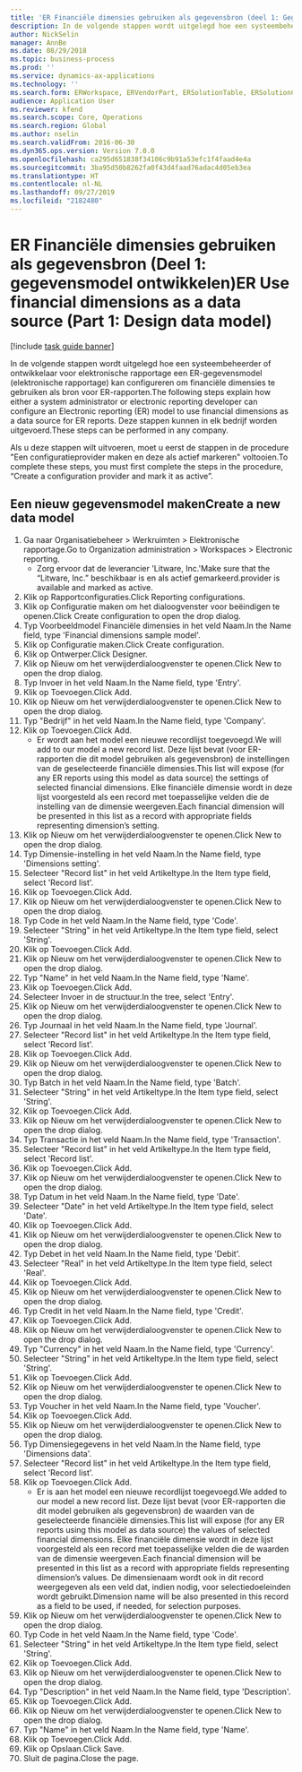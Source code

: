 ```yaml
---
title: 'ER Financiële dimensies gebruiken als gegevensbron (deel 1: Gegevensmodel ontwerpen)'
description: In de volgende stappen wordt uitgelegd hoe een systeembeheerder of ontwikkelaar voor elektronische rapportage een ER-gegevensmodel (elektronische rapportage) kan configureren om financiële dimensies te gebruiken als bron voor ER-rapporten.
author: NickSelin
manager: AnnBe
ms.date: 08/29/2018
ms.topic: business-process
ms.prod: ''
ms.service: dynamics-ax-applications
ms.technology: ''
ms.search.form: ERWorkspace, ERVendorPart, ERSolutionTable, ERSolutionCreateDropDialog, ERDataModelDesigner, ERDataModelContentsItemCreationDialog
audience: Application User
ms.reviewer: kfend
ms.search.scope: Core, Operations
ms.search.region: Global
ms.author: nselin
ms.search.validFrom: 2016-06-30
ms.dyn365.ops.version: Version 7.0.0
ms.openlocfilehash: ca295d651838f34106c9b91a53efc1f4faad4e4a
ms.sourcegitcommit: 3ba95d50b8262fa0f43d4faad76adac4d05eb3ea
ms.translationtype: HT
ms.contentlocale: nl-NL
ms.lasthandoff: 09/27/2019
ms.locfileid: "2182480"
---
```

# <a name="er-use-financial-dimensions-as-a-data-source-part-1-design-data-model"></a><span data-ttu-id="5d48e-103">ER Financiële dimensies gebruiken als gegevensbron (Deel 1: gegevensmodel ontwikkelen)</span><span class="sxs-lookup"><span data-stu-id="5d48e-103">ER Use financial dimensions as a data source (Part 1: Design data model)</span></span>

[!include [task guide banner](../../includes/task-guide-banner.md)]

<span data-ttu-id="5d48e-104">In de volgende stappen wordt uitgelegd hoe een systeembeheerder of ontwikkelaar voor elektronische rapportage een ER-gegevensmodel (elektronische rapportage) kan configureren om financiële dimensies te gebruiken als bron voor ER-rapporten.</span><span class="sxs-lookup"><span data-stu-id="5d48e-104">The following steps explain how either a system administrator or electronic reporting developer can configure an Electronic reporting (ER) model to use financial dimensions as a data source for ER reports.</span></span> <span data-ttu-id="5d48e-105">Deze stappen kunnen in elk bedrijf worden uitgevoerd.</span><span class="sxs-lookup"><span data-stu-id="5d48e-105">These steps can be performed in any company.</span></span>

<span data-ttu-id="5d48e-106">Als u deze stappen wilt uitvoeren, moet u eerst de stappen in de procedure "Een configuratieprovider maken en deze als actief markeren" voltooien.</span><span class="sxs-lookup"><span data-stu-id="5d48e-106">To complete these steps, you must first complete the steps in the procedure, “Create a configuration provider and mark it as active”.</span></span>


## <a name="create-a-new-data-model"></a><span data-ttu-id="5d48e-107">Een nieuw gegevensmodel maken</span><span class="sxs-lookup"><span data-stu-id="5d48e-107">Create a new data model</span></span>
1. <span data-ttu-id="5d48e-108">Ga naar Organisatiebeheer > Werkruimten > Elektronische rapportage.</span><span class="sxs-lookup"><span data-stu-id="5d48e-108">Go to Organization administration > Workspaces > Electronic reporting.</span></span>
    * <span data-ttu-id="5d48e-109">Zorg ervoor dat de leverancier 'Litware, Inc.'</span><span class="sxs-lookup"><span data-stu-id="5d48e-109">Make sure that the “Litware, Inc.”</span></span> <span data-ttu-id="5d48e-110">beschikbaar is en als actief gemarkeerd.</span><span class="sxs-lookup"><span data-stu-id="5d48e-110">provider is available and marked as active.</span></span>  
2. <span data-ttu-id="5d48e-111">Klik op Rapportconfiguraties.</span><span class="sxs-lookup"><span data-stu-id="5d48e-111">Click Reporting configurations.</span></span>
3. <span data-ttu-id="5d48e-112">Klik op Configuratie maken om het dialoogvenster voor beëindigen te openen.</span><span class="sxs-lookup"><span data-stu-id="5d48e-112">Click Create configuration to open the drop dialog.</span></span>
4. <span data-ttu-id="5d48e-113">Typ Voorbeeldmodel Financiële dimensies in het veld Naam.</span><span class="sxs-lookup"><span data-stu-id="5d48e-113">In the Name field, type 'Financial dimensions sample model'.</span></span>
5. <span data-ttu-id="5d48e-114">Klik op Configuratie maken.</span><span class="sxs-lookup"><span data-stu-id="5d48e-114">Click Create configuration.</span></span>
6. <span data-ttu-id="5d48e-115">Klik op Ontwerper.</span><span class="sxs-lookup"><span data-stu-id="5d48e-115">Click Designer.</span></span>
7. <span data-ttu-id="5d48e-116">Klik op Nieuw om het verwijderdialoogvenster te openen.</span><span class="sxs-lookup"><span data-stu-id="5d48e-116">Click New to open the drop dialog.</span></span>
8. <span data-ttu-id="5d48e-117">Typ Invoer in het veld Naam.</span><span class="sxs-lookup"><span data-stu-id="5d48e-117">In the Name field, type 'Entry'.</span></span>
9. <span data-ttu-id="5d48e-118">Klik op Toevoegen.</span><span class="sxs-lookup"><span data-stu-id="5d48e-118">Click Add.</span></span>
10. <span data-ttu-id="5d48e-119">Klik op Nieuw om het verwijderdialoogvenster te openen.</span><span class="sxs-lookup"><span data-stu-id="5d48e-119">Click New to open the drop dialog.</span></span>
11. <span data-ttu-id="5d48e-120">Typ "Bedrijf" in het veld Naam.</span><span class="sxs-lookup"><span data-stu-id="5d48e-120">In the Name field, type 'Company'.</span></span>
12. <span data-ttu-id="5d48e-121">Klik op Toevoegen.</span><span class="sxs-lookup"><span data-stu-id="5d48e-121">Click Add.</span></span>
    * <span data-ttu-id="5d48e-122">Er wordt aan het model een nieuwe recordlijst toegevoegd.</span><span class="sxs-lookup"><span data-stu-id="5d48e-122">We will add to our model a new record list.</span></span> <span data-ttu-id="5d48e-123">Deze lijst bevat (voor ER-rapporten die dit model gebruiken als gegevensbron) de instellingen van de geselecteerde financiële dimensies.</span><span class="sxs-lookup"><span data-stu-id="5d48e-123">This list will expose (for any ER reports using this model as data source) the settings of selected financial dimensions.</span></span> <span data-ttu-id="5d48e-124">Elke financiële dimensie wordt in deze lijst voorgesteld als een record met toepasselijke velden die de instelling van de dimensie weergeven.</span><span class="sxs-lookup"><span data-stu-id="5d48e-124">Each financial dimension will be presented in this list as a record with appropriate fields representing dimension’s setting.</span></span>  
13. <span data-ttu-id="5d48e-125">Klik op Nieuw om het verwijderdialoogvenster te openen.</span><span class="sxs-lookup"><span data-stu-id="5d48e-125">Click New to open the drop dialog.</span></span>
14. <span data-ttu-id="5d48e-126">Typ Dimensie-instelling in het veld Naam.</span><span class="sxs-lookup"><span data-stu-id="5d48e-126">In the Name field, type 'Dimensions setting'.</span></span>
15. <span data-ttu-id="5d48e-127">Selecteer "Record list" in het veld Artikeltype.</span><span class="sxs-lookup"><span data-stu-id="5d48e-127">In the Item type field, select 'Record list'.</span></span>
16. <span data-ttu-id="5d48e-128">Klik op Toevoegen.</span><span class="sxs-lookup"><span data-stu-id="5d48e-128">Click Add.</span></span>
17. <span data-ttu-id="5d48e-129">Klik op Nieuw om het verwijderdialoogvenster te openen.</span><span class="sxs-lookup"><span data-stu-id="5d48e-129">Click New to open the drop dialog.</span></span>
18. <span data-ttu-id="5d48e-130">Typ Code in het veld Naam.</span><span class="sxs-lookup"><span data-stu-id="5d48e-130">In the Name field, type 'Code'.</span></span>
19. <span data-ttu-id="5d48e-131">Selecteer "String" in het veld Artikeltype.</span><span class="sxs-lookup"><span data-stu-id="5d48e-131">In the Item type field, select 'String'.</span></span>
20. <span data-ttu-id="5d48e-132">Klik op Toevoegen.</span><span class="sxs-lookup"><span data-stu-id="5d48e-132">Click Add.</span></span>
21. <span data-ttu-id="5d48e-133">Klik op Nieuw om het verwijderdialoogvenster te openen.</span><span class="sxs-lookup"><span data-stu-id="5d48e-133">Click New to open the drop dialog.</span></span>
22. <span data-ttu-id="5d48e-134">Typ "Name" in het veld Naam.</span><span class="sxs-lookup"><span data-stu-id="5d48e-134">In the Name field, type 'Name'.</span></span>
23. <span data-ttu-id="5d48e-135">Klik op Toevoegen.</span><span class="sxs-lookup"><span data-stu-id="5d48e-135">Click Add.</span></span>
24. <span data-ttu-id="5d48e-136">Selecteer Invoer in de structuur.</span><span class="sxs-lookup"><span data-stu-id="5d48e-136">In the tree, select 'Entry'.</span></span>
25. <span data-ttu-id="5d48e-137">Klik op Nieuw om het verwijderdialoogvenster te openen.</span><span class="sxs-lookup"><span data-stu-id="5d48e-137">Click New to open the drop dialog.</span></span>
26. <span data-ttu-id="5d48e-138">Typ Journaal in het veld Naam.</span><span class="sxs-lookup"><span data-stu-id="5d48e-138">In the Name field, type 'Journal'.</span></span>
27. <span data-ttu-id="5d48e-139">Selecteer "Record list" in het veld Artikeltype.</span><span class="sxs-lookup"><span data-stu-id="5d48e-139">In the Item type field, select 'Record list'.</span></span>
28. <span data-ttu-id="5d48e-140">Klik op Toevoegen.</span><span class="sxs-lookup"><span data-stu-id="5d48e-140">Click Add.</span></span>
29. <span data-ttu-id="5d48e-141">Klik op Nieuw om het verwijderdialoogvenster te openen.</span><span class="sxs-lookup"><span data-stu-id="5d48e-141">Click New to open the drop dialog.</span></span>
30. <span data-ttu-id="5d48e-142">Typ Batch in het veld Naam.</span><span class="sxs-lookup"><span data-stu-id="5d48e-142">In the Name field, type 'Batch'.</span></span>
31. <span data-ttu-id="5d48e-143">Selecteer "String" in het veld Artikeltype.</span><span class="sxs-lookup"><span data-stu-id="5d48e-143">In the Item type field, select 'String'.</span></span>
32. <span data-ttu-id="5d48e-144">Klik op Toevoegen.</span><span class="sxs-lookup"><span data-stu-id="5d48e-144">Click Add.</span></span>
33. <span data-ttu-id="5d48e-145">Klik op Nieuw om het verwijderdialoogvenster te openen.</span><span class="sxs-lookup"><span data-stu-id="5d48e-145">Click New to open the drop dialog.</span></span>
34. <span data-ttu-id="5d48e-146">Typ Transactie in het veld Naam.</span><span class="sxs-lookup"><span data-stu-id="5d48e-146">In the Name field, type 'Transaction'.</span></span>
35. <span data-ttu-id="5d48e-147">Selecteer "Record list" in het veld Artikeltype.</span><span class="sxs-lookup"><span data-stu-id="5d48e-147">In the Item type field, select 'Record list'.</span></span>
36. <span data-ttu-id="5d48e-148">Klik op Toevoegen.</span><span class="sxs-lookup"><span data-stu-id="5d48e-148">Click Add.</span></span>
37. <span data-ttu-id="5d48e-149">Klik op Nieuw om het verwijderdialoogvenster te openen.</span><span class="sxs-lookup"><span data-stu-id="5d48e-149">Click New to open the drop dialog.</span></span>
38. <span data-ttu-id="5d48e-150">Typ Datum in het veld Naam.</span><span class="sxs-lookup"><span data-stu-id="5d48e-150">In the Name field, type 'Date'.</span></span>
39. <span data-ttu-id="5d48e-151">Selecteer "Date" in het veld Artikeltype.</span><span class="sxs-lookup"><span data-stu-id="5d48e-151">In the Item type field, select 'Date'.</span></span>
40. <span data-ttu-id="5d48e-152">Klik op Toevoegen.</span><span class="sxs-lookup"><span data-stu-id="5d48e-152">Click Add.</span></span>
41. <span data-ttu-id="5d48e-153">Klik op Nieuw om het verwijderdialoogvenster te openen.</span><span class="sxs-lookup"><span data-stu-id="5d48e-153">Click New to open the drop dialog.</span></span>
42. <span data-ttu-id="5d48e-154">Typ Debet in het veld Naam.</span><span class="sxs-lookup"><span data-stu-id="5d48e-154">In the Name field, type 'Debit'.</span></span>
43. <span data-ttu-id="5d48e-155">Selecteer "Real" in het veld Artikeltype.</span><span class="sxs-lookup"><span data-stu-id="5d48e-155">In the Item type field, select 'Real'.</span></span>
44. <span data-ttu-id="5d48e-156">Klik op Toevoegen.</span><span class="sxs-lookup"><span data-stu-id="5d48e-156">Click Add.</span></span>
45. <span data-ttu-id="5d48e-157">Klik op Nieuw om het verwijderdialoogvenster te openen.</span><span class="sxs-lookup"><span data-stu-id="5d48e-157">Click New to open the drop dialog.</span></span>
46. <span data-ttu-id="5d48e-158">Typ Credit in het veld Naam.</span><span class="sxs-lookup"><span data-stu-id="5d48e-158">In the Name field, type 'Credit'.</span></span>
47. <span data-ttu-id="5d48e-159">Klik op Toevoegen.</span><span class="sxs-lookup"><span data-stu-id="5d48e-159">Click Add.</span></span>
48. <span data-ttu-id="5d48e-160">Klik op Nieuw om het verwijderdialoogvenster te openen.</span><span class="sxs-lookup"><span data-stu-id="5d48e-160">Click New to open the drop dialog.</span></span>
49. <span data-ttu-id="5d48e-161">Typ "Currency" in het veld Naam.</span><span class="sxs-lookup"><span data-stu-id="5d48e-161">In the Name field, type 'Currency'.</span></span>
50. <span data-ttu-id="5d48e-162">Selecteer "String" in het veld Artikeltype.</span><span class="sxs-lookup"><span data-stu-id="5d48e-162">In the Item type field, select 'String'.</span></span>
51. <span data-ttu-id="5d48e-163">Klik op Toevoegen.</span><span class="sxs-lookup"><span data-stu-id="5d48e-163">Click Add.</span></span>
52. <span data-ttu-id="5d48e-164">Klik op Nieuw om het verwijderdialoogvenster te openen.</span><span class="sxs-lookup"><span data-stu-id="5d48e-164">Click New to open the drop dialog.</span></span>
53. <span data-ttu-id="5d48e-165">Typ Voucher in het veld Naam.</span><span class="sxs-lookup"><span data-stu-id="5d48e-165">In the Name field, type 'Voucher'.</span></span>
54. <span data-ttu-id="5d48e-166">Klik op Toevoegen.</span><span class="sxs-lookup"><span data-stu-id="5d48e-166">Click Add.</span></span>
55. <span data-ttu-id="5d48e-167">Klik op Nieuw om het verwijderdialoogvenster te openen.</span><span class="sxs-lookup"><span data-stu-id="5d48e-167">Click New to open the drop dialog.</span></span>
56. <span data-ttu-id="5d48e-168">Typ Dimensiegegevens in het veld Naam.</span><span class="sxs-lookup"><span data-stu-id="5d48e-168">In the Name field, type 'Dimensions data'.</span></span>
57. <span data-ttu-id="5d48e-169">Selecteer "Record list" in het veld Artikeltype.</span><span class="sxs-lookup"><span data-stu-id="5d48e-169">In the Item type field, select 'Record list'.</span></span>
58. <span data-ttu-id="5d48e-170">Klik op Toevoegen.</span><span class="sxs-lookup"><span data-stu-id="5d48e-170">Click Add.</span></span>
    * <span data-ttu-id="5d48e-171">Er is aan het model een nieuwe recordlijst toegevoegd.</span><span class="sxs-lookup"><span data-stu-id="5d48e-171">We added to our model a new record list.</span></span> <span data-ttu-id="5d48e-172">Deze lijst bevat (voor ER-rapporten die dit model gebruiken als gegevensbron) de waarden van de geselecteerde financiële dimensies.</span><span class="sxs-lookup"><span data-stu-id="5d48e-172">This list will expose (for any ER reports using this model as data source) the values of selected financial dimensions.</span></span> <span data-ttu-id="5d48e-173">Elke financiële dimensie wordt in deze lijst voorgesteld als een record met toepasselijke velden die de waarden van de dimensie weergeven.</span><span class="sxs-lookup"><span data-stu-id="5d48e-173">Each financial dimension will be presented in this list as a record with appropriate fields representing dimension’s values.</span></span> <span data-ttu-id="5d48e-174">De dimensienaam wordt ook in dit record weergegeven als een veld dat, indien nodig, voor selectiedoeleinden wordt gebruikt.</span><span class="sxs-lookup"><span data-stu-id="5d48e-174">Dimension name will be also presented in this record as a field to be used, if needed, for selection purposes.</span></span>  
59. <span data-ttu-id="5d48e-175">Klik op Nieuw om het verwijderdialoogvenster te openen.</span><span class="sxs-lookup"><span data-stu-id="5d48e-175">Click New to open the drop dialog.</span></span>
60. <span data-ttu-id="5d48e-176">Typ Code in het veld Naam.</span><span class="sxs-lookup"><span data-stu-id="5d48e-176">In the Name field, type 'Code'.</span></span>
61. <span data-ttu-id="5d48e-177">Selecteer "String" in het veld Artikeltype.</span><span class="sxs-lookup"><span data-stu-id="5d48e-177">In the Item type field, select 'String'.</span></span>
62. <span data-ttu-id="5d48e-178">Klik op Toevoegen.</span><span class="sxs-lookup"><span data-stu-id="5d48e-178">Click Add.</span></span>
63. <span data-ttu-id="5d48e-179">Klik op Nieuw om het verwijderdialoogvenster te openen.</span><span class="sxs-lookup"><span data-stu-id="5d48e-179">Click New to open the drop dialog.</span></span>
64. <span data-ttu-id="5d48e-180">Typ "Description" in het veld Naam.</span><span class="sxs-lookup"><span data-stu-id="5d48e-180">In the Name field, type 'Description'.</span></span>
65. <span data-ttu-id="5d48e-181">Klik op Toevoegen.</span><span class="sxs-lookup"><span data-stu-id="5d48e-181">Click Add.</span></span>
66. <span data-ttu-id="5d48e-182">Klik op Nieuw om het verwijderdialoogvenster te openen.</span><span class="sxs-lookup"><span data-stu-id="5d48e-182">Click New to open the drop dialog.</span></span>
67. <span data-ttu-id="5d48e-183">Typ "Name" in het veld Naam.</span><span class="sxs-lookup"><span data-stu-id="5d48e-183">In the Name field, type 'Name'.</span></span>
68. <span data-ttu-id="5d48e-184">Klik op Toevoegen.</span><span class="sxs-lookup"><span data-stu-id="5d48e-184">Click Add.</span></span>
69. <span data-ttu-id="5d48e-185">Klik op Opslaan.</span><span class="sxs-lookup"><span data-stu-id="5d48e-185">Click Save.</span></span>
70. <span data-ttu-id="5d48e-186">Sluit de pagina.</span><span class="sxs-lookup"><span data-stu-id="5d48e-186">Close the page.</span></span>

